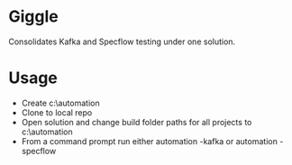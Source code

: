 # Giggle

Consolidates Kafka and Specflow testing under one solution.

# Usage

- Create c:\automation
- Clone to local repo
- Open solution and change build folder paths for all projects to c:\automation
- From a command prompt run either automation -kafka or automation -specflow
